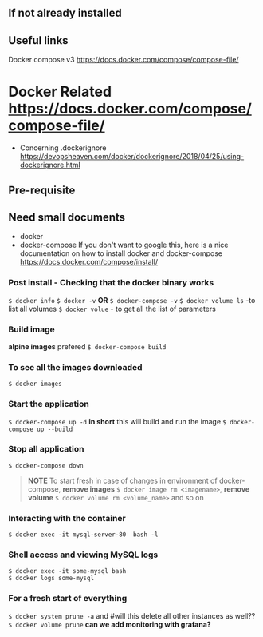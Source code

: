 ## If not already installed

## Useful links
Docker compose v3 https://docs.docker.com/compose/compose-file/

# Docker Related https://docs.docker.com/compose/compose-file/
- Concerning .dockerignore https://devopsheaven.com/docker/dockerignore/2018/04/25/using-dockerignore.html

## Pre-requisite
## Need small documents
* docker
* docker-compose
If you don't want to google this, here is a nice documentation on how to install docker and docker-compose
https://docs.docker.com/compose/install/


### Post install - Checking that the docker binary works

`$ docker info`
`$ docker -v` __OR__ `$ docker-compose -v`
`$ docker volume ls` -to list all volumes
`$ docker volue` - to get all the list of parameters

### Build image
**alpine images** prefered
`$ docker-compose build`

### To see all the images downloaded
`$ docker images`

### Start the application
`$ docker-compose up -d`
__in short__ this will build and run the image
`$ docker-compose up --build`

### Stop all application
`$ docker-compose down`

> **NOTE** To start fresh in case of changes in environment of docker-compose,
__remove images__ `$ docker image rm <imagename>`, __remove volume__ `$ docker volume rm <volume_name>` and so on

### Interacting with the container
`$ docker exec -it mysql-server-80  bash -l`

### Shell access and viewing MySQL logs
```
$ docker exec -it some-mysql bash
$ docker logs some-mysql
```

### For a fresh start of everything
`$ docker system prune -a` and #will this delete all other instances as well??
`$ docker volume prune`
__can we add monitoring with grafana?__
